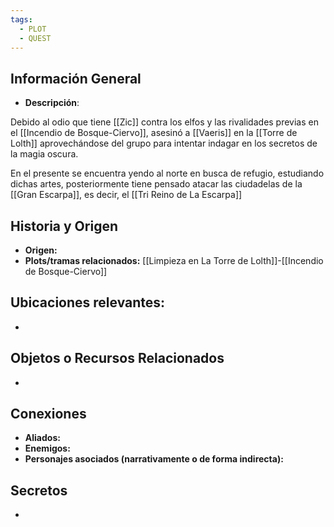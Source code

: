 ```yaml
---
tags:
  - PLOT
  - QUEST
---
```

## Información General 
- **Descripción**: 

Debido al odio que tiene [[Zic]] contra los elfos y las rivalidades previas en el [[Incendio de Bosque-Ciervo]], asesinó a [[Vaeris]] en la [[Torre de Lolth]] aprovechándose del grupo para intentar indagar en los secretos de la magia oscura.

En el presente se encuentra yendo al norte en busca de refugio, estudiando dichas artes, posteriormente tiene pensado atacar las ciudadelas de la [[Gran Escarpa]], es decir, el [[Tri Reino de La Escarpa]]

## Historia y Origen 
- **Origen:** 
- **Plots/tramas relacionados:** [[Limpieza en La Torre de Lolth]]-[[Incendio de Bosque-Ciervo]]

## Ubicaciones relevantes:
- 

## Objetos o Recursos Relacionados 
- 

## Conexiones 
- **Aliados:** 
- **Enemigos:**
- **Personajes asociados (narrativamente o de forma indirecta):** 

## Secretos
- 